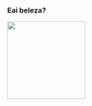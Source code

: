 ### Eai beleza? 

<div>
  <a href="https://beacons.ai/bernardovillanova">
  <img height="180cm" src="https://github-readme-stats.vercel.app/api?username=bernardovillanova&show_icons=true&theme=dracula&include_all_commits=true&count_private=true"/>
</div>
